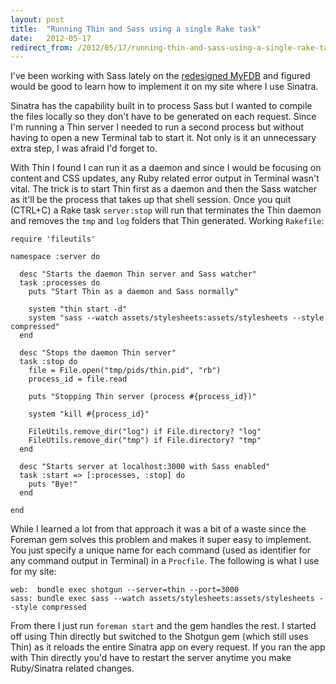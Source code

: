 ```yaml
---
layout: post
title:  "Running Thin and Sass using a single Rake task"
date:   2012-05-17
redirect_from: /2012/05/17/running-thin-and-sass-using-a-single-rake-task/
---
```


I've been working with Sass lately on the [redesigned MyFDB](http://www.myfdb.com) and figured would be good to learn how to implement it on my site where I use Sinatra.

Sinatra has the capability built in to process Sass but I wanted to compile the files locally so they don't have to be generated on each request. Since I'm running a Thin server I needed to run a second process but without having to open a new Terminal tab to start it. Not only is it an unnecessary extra step, I was afraid I'd forget to. 

With Thin I found I can run it as a daemon and since I would be focusing on content and CSS updates, any Ruby related error output in Terminal wasn't vital. The trick is to start Thin first as a daemon and then the Sass watcher as it'll be the process that takes up that shell session. Once you quit (CTRL+C) a Rake task `server:stop` will run that terminates the Thin daemon and removes the `tmp` and `log` folders that Thin generated. Working `Rakefile`:

    require 'fileutils'
    
    namespace :server do
      
      desc "Starts the daemon Thin server and Sass watcher"
      task :processes do
        puts "Start Thin as a daemon and Sass normally"
        
        system "thin start -d"
        system "sass --watch assets/stylesheets:assets/stylesheets --style compressed"
      end
      
      desc "Stops the daemon Thin server"
      task :stop do
        file = File.open("tmp/pids/thin.pid", "rb")
        process_id = file.read
        
        puts "Stopping Thin server (process #{process_id})"
        
        system "kill #{process_id}"
        
        FileUtils.remove_dir("log") if File.directory? "log"
        FileUtils.remove_dir("tmp") if File.directory? "tmp"
      end
      
      desc "Starts server at localhost:3000 with Sass enabled"
      task :start => [:processes, :stop] do
        puts "Bye!"
      end
      
    end

While I learned a lot from that approach it was a bit of a waste since the Foreman gem solves this problem and makes it super easy to implement. You just specify a unique name for each command (used as identifier for any command output in Terminal) in a `Procfile`. The following is what I use for my site:

    web:  bundle exec shotgun --server=thin --port=3000
    sass: bundle exec sass --watch assets/stylesheets:assets/stylesheets --style compressed

From there I just run `foreman start` and the gem handles the rest. I started off using Thin directly but switched to the Shotgun gem (which still uses Thin) as it reloads the entire Sinatra app on every request. If you ran the app with Thin directly you'd have to restart the server anytime you make Ruby/Sinatra related changes.
